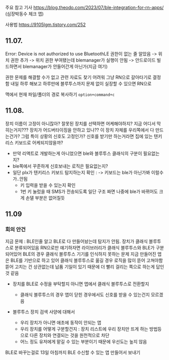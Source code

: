 주요 참고 기사
https://blog.theodo.com/2023/07/ble-integration-for-rn-apps/ (심장박동수 체크 앱)

사용법
https://9105lgm.tistory.com/252

## 11.07.
Error: Device is not authorized to use BluetoothLE
권한이 없는 줄 알았음 -> 위치 권한 추가 -> 위치 권한 부여됐는데 blemanager가 실행이 안됨 -> 안드로이드 빌드하면서 blemanager가 안들어간게 아닌가(지금 여기)

권한 문제를 해결할 수가 없고 관련 자료도 찾기 어려워 그냥 RN으로 갈아타기로 결정함
내일 하루 해보고 하루만에 블루투스까지 문제 없이 실장할 수 있으면 RN으로 

맥에서 현재 파일/폴더의 경로 복사하기 `option+command+c`


## 11.08.

장치 이름이 고정이 아니잖아? 잘못된 장치를 선택하면 어케해야하지?
지금 어디서 막히는거지??? 장치가 어드버타이징을 안하고 있나??
이 장치 자체를 우리쪽에서 다 만드는건가? 그럼 특이 상황의 신호도 고정인가? 신호를 받기만 하는거라면 집에 있는 텐키리스 키보드로 어케되지않을까?

- 만약 리액트로 개발하는게 아니었으면 ble와 블루투스 클래식의 구분이 필요없는지?
- ble쪽에서 꾸준하게 신호보내는 로직은 필요없는지?
- 일단 plx가 텐키리스 키보드 탐지하는지 확인 : -> 키보드는 ble가 아닌가봐 이럴수가..안됨
	- 키 입력을 받을 수 있는지 확인
	- 1번 키 눌렀을 때 SMS가 전송되도록 일단 구조 짜면 나중에 ble가 바뀌어도 크게 손댈 부분은 없어질듯

## 11.09
### 회의 안건
지금 문제 : BLE인줄 알고 BLE로 다 만들어놨는데 탐지가 안됨. 장치가 클래식 블루투스로 분류되어있음
RN으로만 얘기하자면 라이브러리가 클래식 블루투스와 BLE가 구분되어있어 BLE의 경우 클래식 블루투스 기기를 인식하지 못하는 문제
지금 만들어진 앱은 BLE를 기반으로 하고 있어 클래식 블루투스로 옮길 경우 로직을 많이 뜯어 고쳐야함
뜯어 고치는 건 상관없는데 납품 기일이 있기 때문에 더 빨리 걸리는 쪽으로 하는게 답인 것 같음

- 장치를 BLE로 수정을 부탁할지 아니면 앱에서 클래식 블루투스로 전환할지
	- 클래식 블루투스의 경우 앱이 닫힌 경우에서도 신호를 받을 수 있는건지 모르겠음 

- 블루투스 장치 검색 사양에 대해서
	- 우리 장치가 아니면 애초에 동작이 안되는 앱
	- 우리 장치를 어떻게 구분할건지 : 장치 리스트에 우리 장치만 뜨게 하는 방법등으로 다른 장치와 연결되는 것을 원천적으로 차단
	- 어느 정도 유저에게 맡길 수 있는 부분이기 때문에 우선도는 높지 않음


BLE로 바꾸는걸로
13일 아침까지 BLE 수신할 수 있는 앱 만들어서 보내기

